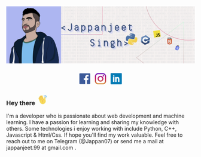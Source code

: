 # ![jappan header](https://github.com/Jappan07/Jappan07/blob/master/assets/githubBanner.jpg)
<p align='center'>
<a href="https://www.facebook.com/jappan.jeet.9/"><img height="30" src="https://github.com/Jappan07/Jappan07/blob/master/assets/facebook.png"></a>&nbsp;&nbsp;
<a href="https://www.instagram.com"><img height="30" src="https://github.com/Jappan07/Jappan07/blob/master/assets/instagram.jpg"></a>&nbsp;&nbsp;
<a href="https://www.linkedin.com/in/jappanjeet-singh/"><img height="30" src="https://github.com/Jappan07/Jappan07/blob/master/assets/linkedin.png"></a>
</p>

### Hey there <img src="https://github.com/Jappan07/Jappan07/blob/master/assets/wave.gif" width="30px">

I'm a developer who is passionate about web development and machine learning. I have a passion for learning and sharing my knowledge with others.
Some technologies i enjoy working with include Python, C++, Javascript & Html/Css. If hope you'll find my work valuable.
Feel free to reach out to me on Telegram (@Jappan07) or send me a mail at jappanjeet.99 at gmail.com .


<!--
**Jappan07/Jappan07** is a ✨ _special_ ✨ repository because its `README.md` (this file) appears on your GitHub profile.

Here are some ideas to get you started:

- 🔭 I’m currently working on ...
- 🌱 I’m currently learning ...
- 👯 I’m looking to collaborate on ...
- 🤔 I’m looking for help with ...
- 💬 Ask me about ...
- 📫 How to reach me: ...
- 😄 Pronouns: ...
- ⚡ Fun fact: ...
-->
